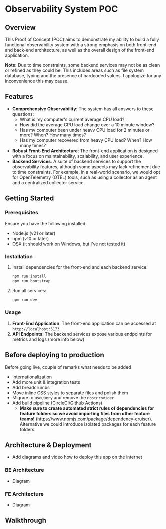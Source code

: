 # Observability System POC

## Overview

This Proof of Concept (POC) aims to demonstrate my ability to build a fully functional observability system with a strong emphasis on both front-end and back-end architecture, as well as the overall design of the front-end application. 

**Note:** Due to time constraints, some backend services may not be as clean or refined as they could be. This includes areas such as file system database, typing and the presence of hardcoded values. I apologize for any inconvenience this may cause.

## Features

- **Comprehensive Observability**: The system has all answers to these questions:
    - What is my computer's current average CPU load?
    - How did the average CPU load change over a 10 minute window?
    - Has my computer been under heavy CPU load for 2 minutes or more? When? How many times?
    - Has my computer recovered from heavy CPU load? When? How many times?
- **Robust Front-End Architecture**: The front-end application is designed with a focus on maintainability, scalability, and user experience.
- **Backend Services**: A suite of backend services to support the observability features, although some aspects may lack refinement due to time constraints. For example, in a real-world scenario, we would opt for OpenTelemetry (OTEL) tools, such as using a collector as an agent and a centralized collector service.

## Getting Started

### Prerequisites

Ensure you have the following installed:

- Node.js (v21 or later)
- npm (v10 or later)
- OSX (it should work on Windows, but I've not tested it)

### Installation

1. Install dependencies for the front-end and each backend service:

    ```bash
    npm run install
    npm run bootstrap
    ```

2. Run all services:

    ```bash
    npm run dev
    ```

### Usage

1. **Front-End Application**: The front-end application can be accessed at `http://localhost:5173`.
2. **API Endpoints**: The backend services expose various endpoints for metrics and logs (more info below)


## Before deploying to production
Before going live, couple of remarks what needs to be added
- Internationalization
- Add more unit & integration tests
- Add breadcrumbs
- Move inline CSS styles to separate files and polish them
- Migrate to `useQuery` and remove the `HostProvider`
- Add build pipeline (CircleCI/Github Actions)
    - **Make sure to create automated strict rules of dependencies for feature folders so we avoid importing files from other feature teams!** (https://www.npmjs.com/package/dependency-cruiser). Alternative we could introduce isolated packages for each feature folders.

## Architecture & Deployment
- Add diagrams and video how to deploy this app on the internet
### BE Architecture
- Diagram
### FE Architecture
- Diagram

## Walkthrough
